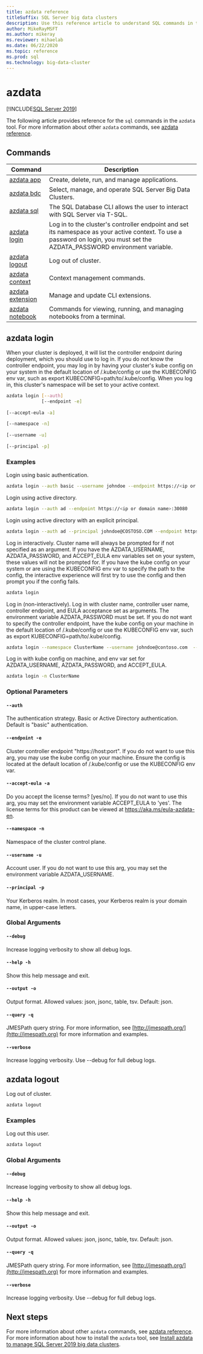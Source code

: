```yaml
---
title: azdata reference
titleSuffix: SQL Server big data clusters
description: Use this reference article to understand SQL commands in the azdata tool, specifically the many azdata commands. 
author: MikeRayMSFT
ms.author: mikeray
ms.reviewer: mihaelab
ms.date: 06/22/2020
ms.topic: reference
ms.prod: sql
ms.technology: big-data-cluster
---
```


# azdata

[!INCLUDE[SQL Server 2019](../../includes/applies-to-version/sqlserver2019.md)]

The following article provides reference for the `sql` commands in the `azdata` tool. For more information about other `azdata` commands, see [azdata reference]().

## Commands
| Command | Description |
| --- | --- |
|[azdata app](reference-azdata-app.md) | Create, delete, run, and manage applications. |
|[azdata bdc](reference-azdata-bdc.md) | Select, manage, and operate SQL Server Big Data Clusters. |
|[azdata sql](reference-azdata-sql.md) | The SQL Database CLI allows the user to interact with SQL Server via T-SQL. |
[azdata login](#azdata-login) | Log in to the cluster's controller endpoint and set its namespace as your active context. To use a password on login, you must set the AZDATA_PASSWORD environment variable.
[azdata logout](#azdata-logout) | Log out of cluster.
|[azdata context](reference-azdata-context.md) | Context management commands. |
|[azdata extension](reference-azdata-extension.md) | Manage and update CLI extensions. |
|[azdata notebook](reference-azdata-notebook.md) | Commands for viewing, running, and managing notebooks from a terminal. |
## azdata login
When your cluster is deployed, it will list the controller endpoint during deployment, which you should use to log in.  If you do not know the controller endpoint, you may log in by having your cluster's kube config on your system in the default location of <user home>/.kube/config or use the KUBECONFIG env var, such as export KUBECONFIG=path/to/.kube/config.  When you log in, this cluster's namespace will be set to your active context.
```bash
azdata login [--auth] 
             [--endpoint -e]  
             
[--accept-eula -a]  
             
[--namespace -n]  
             
[--username -u]  
             
[--principal -p]
```
### Examples
Login using basic authentication.
```bash
azdata login --auth basic --username johndoe --endpoint https://<ip or domain name>:30080            
```
Login using active directory.
```bash
azdata login --auth ad --endpoint https://<ip or domain name>:30080                
```
Login using active directory with an explicit principal.
```bash
azdata login --auth ad --principal johndoe@COSTOSO.COM --endpoint https://<ip or domain name>:30080
```
Log in interactively. Cluster name will always be prompted for if not specified as an argument. If you have the AZDATA_USERNAME, AZDATA_PASSWORD, and ACCEPT_EULA env variables set on your system, these values will not be prompted for. If you have the kube config on your system or are using the KUBECONFIG env var to specify the path to the config, the interactive experience will first try to use the config and then prompt you if the config fails.
```bash
azdata login
```
Log in (non-interactively). Log in with cluster name, controller user name, controller endpoint, and EULA acceptance set as arguments. The environment variable AZDATA_PASSWORD must be set.  If you do not want to specify the controller endpoint, have the kube config on your machine in the default location of <user home>/.kube/config or use the KUBECONFIG env var, such as export KUBECONFIG=path/to/.kube/config.
```bash
azdata login --namespace ClusterName --username johndoe@contoso.com  --endpoint https://<ip or domain name>:30080 --accept-eula yes
```
Log in with kube config on machine, and env var set for AZDATA_USERNAME, AZDATA_PASSWORD, and ACCEPT_EULA.
```bash
azdata login -n ClusterName
```
### Optional Parameters
#### `--auth`
The authentication strategy. Basic or Active Directory authentication. Default is "basic" authentication.
#### `--endpoint -e`
Cluster controller endpoint "https://host:port". If you do not want to use this arg, you may use the kube config on your machine. Ensure the config is located at the default location of <user home>/.kube/config or use the KUBECONFIG env var.
#### `--accept-eula -a`
Do you accept the license terms? [yes/no]. If you do not want to use this arg, you may set the environment variable ACCEPT_EULA to 'yes'. The license terms for this product can be viewed at https://aka.ms/eula-azdata-en.
#### `--namespace -n`
Namespace of the cluster control plane.
#### `--username -u`
Account user. If you do not want to use this arg, you may set the environment variable AZDATA_USERNAME.
#### `--principal -p`
Your Kerberos realm. In most cases, your Kerberos realm is your domain name, in upper-case letters.
### Global Arguments
#### `--debug`
Increase logging verbosity to show all debug logs.
#### `--help -h`
Show this help message and exit.
#### `--output -o`
Output format.  Allowed values: json, jsonc, table, tsv.  Default: json.
#### `--query -q`
JMESPath query string. For more information, see [http://jmespath.org/](http://jmespath.org) for more information and examples.
#### `--verbose`
Increase logging verbosity. Use --debug for full debug logs.
## azdata logout
Log out of cluster.
```bash
azdata logout 
```
### Examples
Log out this user.
```bash
azdata logout
```
### Global Arguments
#### `--debug`
Increase logging verbosity to show all debug logs.
#### `--help -h`
Show this help message and exit.
#### `--output -o`
Output format.  Allowed values: json, jsonc, table, tsv.  Default: json.
#### `--query -q`
JMESPath query string. For more information, see [http://jmespath.org/](http://jmespath.org) for more information and examples.
#### `--verbose`
Increase logging verbosity. Use --debug for full debug logs.

## Next steps

For more information about other `azdata` commands, see [azdata reference](). For more information about how to install the `azdata` tool, see [Install azdata to manage SQL Server 2019 big data clusters](../install/deploy-install-azdata.md).